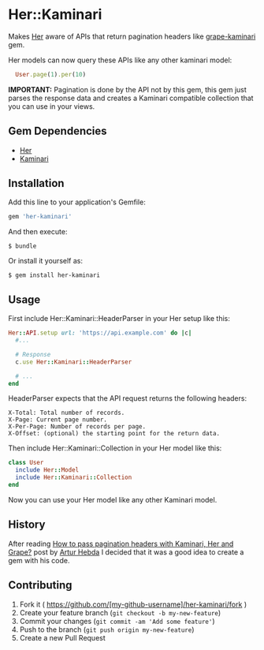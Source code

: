 # Her::Kaminari

Makes [Her](https://github.com/remiprev/her "ORM that maps REST resources to Ruby objects") aware of APIs that return pagination headers like [grape-kaminari](https://github.com/monterail/grape-kaminari "kaminari paginator integration for grape API framework") gem.

Her models can now query these APIs like any other kaminari model:

```ruby
  User.page(1).per(10)
```

**IMPORTANT:** Pagination is done by the API not by this gem, this gem just parses
the response data and creates a Kaminari compatible collection that you can use in
your views.

## Gem Dependencies

* [Her](https://github.com/remiprev/her "ORM that maps REST resources to Ruby objects")
* [Kaminari](https://github.com/amatsuda/kaminari "Paginator for Rails")

## Installation

Add this line to your application's Gemfile:

```ruby
gem 'her-kaminari'
```

And then execute:

    $ bundle

Or install it yourself as:

    $ gem install her-kaminari

## Usage

First include Her::Kaminari::HeaderParser in your Her setup like this:

```ruby
Her::API.setup url: 'https://api.example.com' do |c|
  #...

  # Response
  c.use Her::Kaminari::HeaderParser

  # ...
end
```

HeaderParser expects that the API request returns the following headers:

```
X-Total: Total number of records.
X-Page: Current page number.
X-Per-Page: Number of records per page.
X-Offset: (optional) the starting point for the return data.
```


Then include Her::Kaminari::Collection in your Her model like this:

```ruby
class User
  include Her::Model
  include Her::Kaminari::Collection
end
```

Now you can use your Her model like any other Kaminari model.

## History

After reading [How to pass pagination headers with Kaminari, Her and Grape?](http://aenain.github.io/2014/05/27/how-to-pass-pagination-headers-with-kaminari-her-and-grape.html) post by [Artur Hebda](http://aenain.github.io) I decided that it was a good idea to create a gem with his code.

## Contributing

1. Fork it ( https://github.com/[my-github-username]/her-kaminari/fork )
2. Create your feature branch (`git checkout -b my-new-feature`)
3. Commit your changes (`git commit -am 'Add some feature'`)
4. Push to the branch (`git push origin my-new-feature`)
5. Create a new Pull Request

